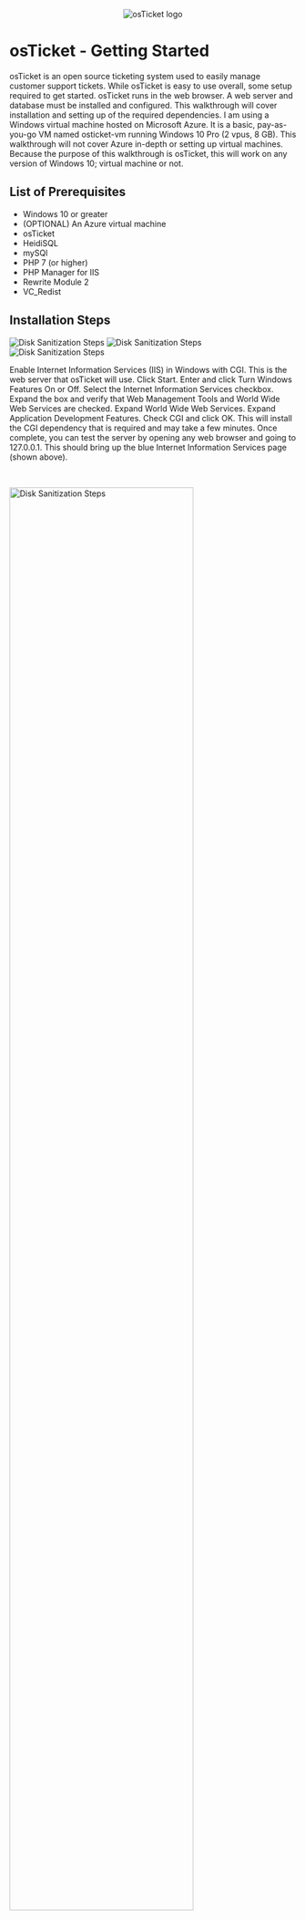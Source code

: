 <p align="center">
<img src="https://i.imgur.com/Clzj7Xs.png" alt="osTicket logo"/>
</p>

<h1>osTicket - Getting Started</h1>
osTicket is an open source ticketing system used to easily manage customer support tickets. While osTicket is easy to use overall, some setup required to get started. osTicket runs in the web browser. A web server and database must be installed and configured. This walkthrough will cover installation and setting up of the required dependencies. I am using a Windows virtual machine hosted on Microsoft Azure. It is a basic, pay-as-you-go VM named osticket-vm running Windows 10 Pro (2 vpus, 8 GB). This walkthrough will not cover Azure in-depth or setting up virtual machines. Because the purpose of this walkthrough is osTicket, this will work on any version of Windows 10; virtual machine or not.<br />

<h2>List of Prerequisites</h2>

- Windows 10 or greater
- (OPTIONAL) An Azure virtual machine
- osTicket
- HeidiSQL
- mySQl
- PHP 7 (or higher)
- PHP Manager for IIS
- Rewrite Module 2
- VC_Redist

<h2>Installation Steps</h2>



<p>
<img src="https://i.ibb.co/QdsBZgW/1.png" alt="Disk Sanitization Steps"/>
<img src="https://i.ibb.co/p3b1jcJ/2.png" alt="Disk Sanitization Steps"/>
<img src="https://i.ibb.co/QFpHwRf/3.png" alt="Disk Sanitization Steps"/>
</p>
<p>
Enable Internet Information Services (IIS) in Windows with CGI. This is the web server that osTicket will use. Click Start. Enter and click Turn Windows Features On or Off. Select the Internet Information Services checkbox. Expand the box and verify that Web Management Tools and World Wide Web Services are checked. Expand World Wide Web Services. Expand Application Development Features. Check CGI and click OK. This will install the CGI dependency that is required and may take a few minutes. Once complete, you can test the server by opening any web browser and going to 127.0.0.1. This should bring up the blue Internet Information Services page (shown above).
</p>
<br />

<p>
<img src="https://i.imgur.com/DJmEXEB.png" height="80%" width="80%" alt="Disk Sanitization Steps"/>
</p>
<p>
Install PHP Manager for IIS. The specifics of what this does is out of the scope for this walkthrough. Just know, this is another required dependency because osTicket runs on PHP. Download it <a href="https://www.iis.net/downloads/community/2018/05/php-manager-150-for-iis-10">here</a>. It is a standard Windows installer. Follow the instructions until the installation is complete. 
</p>
<br />

<p>
<img src="https://i.imgur.com/DJmEXEB.png" height="80%" width="80%" alt="Disk Sanitization Steps"/>
</p>
<p>
Install the Rewrite Module. To reiterate, knowing the specifics of what this (and the following dependencies) does is not required for the goal of getting osTicket up and running. Download it <a href="https://www.iis.net/downloads/microsoft/url-rewrite">here</a>. It is a standard Windows installer. Follow the instructions until the installation is complete. 
</p>
<br />


<p>
<img src="https://i.imgur.com/DJmEXEB.png" height="80%" width="80%" alt="Disk Sanitization Steps"/>
</p>
<p>
Create a directory called PHP. The C drive ("C:\PHP") is recommended for compatibility sake. Download the PHP binaries <a href="https://windows.php.net/download/">here</a>. This walkthrough uses version 7 (using a later versions will likely be okay). Save the zipped folder somewhere easily accessible and unzip its contents to the recently created PHP folder.  
</p>
<br />


<p>
<img src="https://i.imgur.com/DJmEXEB.png" height="80%" width="80%" alt="Disk Sanitization Steps"/>
</p>
<p>
Install the VC_redist from <a href="https://learn.microsoft.com/en-us/cpp/windows/latest-supported-vc-redist?view=msvc-170">here</a>. It is a standard Windows installer. Follow the instructions until the installation is complete.
</p>
<br />

<p>
<img src="https://i.imgur.com/DJmEXEB.png" height="80%" width="80%" alt="Disk Sanitization Steps"/>
</p>
<p>
Install MySQL from <a href="https://downloads.mysql.com/archives/community/?version=5.5.41">here</a>. This is the database that osTicket will use to store all of its data. This walkthrough uses version 5 (using a later version will likely be okay). It is a standard Windows installer. Follow the instructions until the installation is complete. When prompted, launch MySQL Instance Configuration Wizard. When prompted, select standard configuration and click Next. When asked for a password, enter "root" for simplicity sake (this would not be done in a production environment). Keep all other settings default, click Next and click Execute when prompted to finish.
</p>
<br />

<p>
<img src="https://i.imgur.com/DJmEXEB.png" height="80%" width="80%" alt="Disk Sanitization Steps"/>
</p>
<p>
Click Start and enter Internet Information Services (IIS) Manager. Right click and run as administrator. The web server must be connected to PHP. Click PHP Manager. Click Register new PHP version. Browse to where you saved the PHP folder and select the php-cgi executable. Click OK. IIS must be restarted. Click Restart on the right-pane. 
</p>
<br />

<p>
<img src="https://i.imgur.com/DJmEXEB.png" height="80%" width="80%" alt="Disk Sanitization Steps"/>
</p>
<p>
Install osTicket from <a href="https://osticket.com/download/">here</a>. Save the zipped folder somewhere easily accessible. Extract the osTicket folder. We need to replace an existing folder in Windows with the upload folder we just extracted from osTicket. Open a new file explorer and go to "C:\inetpub\wwwroot". Copy the Upload folder into the wwwroot folder. Rename the upload folder to osTicket. Important: the name must be exact! No spaces, no typos. Simply - osTicket. Restart IIS again.
</p>
<br />

<p>
<img src="https://i.imgur.com/DJmEXEB.png" height="80%" width="80%" alt="Disk Sanitization Steps"/>
</p>
<p>
From IIS, expand Sites on the left-pane. Expand Default Web Site. Click osTicket. Click Browse*:80(http) on the right-pane. A new web tab with the osTicket installer will open. Under prerequisites, PHP and MySQL should be green checked. Below are other recommended extensions. Not all of these are required, so we'll only enable the ones that are needed. In IIS, under Default Web Site and osTicket, open PHP Manager. Under PHP Extension, click Enable or Disable an Extension. Find the following extensions:
  - php_imap.dll
  - php_intl.dll
  - php_opcache.dll

Right click each extension and select Enable. Refresh the web browser for the changes to take effect. 
</p>
<br />

<p>
<img src="https://i.imgur.com/DJmEXEB.png" height="80%" width="80%" alt="Disk Sanitization Steps"/>
</p>
<p>
Open a new file explorer and go to "C:\inetpub\wwwroot" (if it's not already open). Open the osTicket folder. Open the Include folder. Find the file titled ost-sampleconfig.php. Rename it to ost-config.php. Verify the spelling and spacing is exactly ost-config.php. Permissions will be assigned to allow this file to make changes on the backend for osTicket. Right click ost-config.php. Select properties. Click the Security tab. Click Advanced. Click Disable Inheritance and select Remove All Inherited Permissions From this Object. Click Add. Click Select a Principle. Enter "everyone" (note - you would never do this in a production environment, this is merely for testing purposes), click Check Names, and click OK. Check Full Control and click OK. Click Apply and OK. Go back to osTicket tab in the browser and click Continue.
</p>
<br />

<p>
<img src="https://i.imgur.com/DJmEXEB.png" height="80%" width="80%" alt="Disk Sanitization Steps"/>
</p>
<p>
On the basic installation screen, you will enter the information you would like to use for your osTicket's configuration. To complete the database settings, we'll need to create a new database specifically for osTicket and enter those credentials into the form. Install HeidiSQL from <a href="https://www.heidisql.com/download.php">here</a>. It is a standard Windows installer. Follow the instructions until the installation is complete. When prompted, launch HeidiSQL. Clikc the green New button. Enter "root" as the user and password. Click Open. Right-click Unnamed in the left-pane, highlight Create New and click Database. Name the database osTicket. Important: the name must be exact! No spaces, no typos. Simply - osTicket.  Click OK. If you click on osticket under Unnamed, you'll see that the database is empty. This is where the data from osTicket will be stored. Return to the osTicket browser page. Enter osTicket as the MySQL Database. Enter root as the MySQL username. Enter root as the MySQL password. Click Install Now. Optional - If you return to Heidi and refresh the osticket instance, the database will now contain default tables from osTicket.
</p>
<br />

